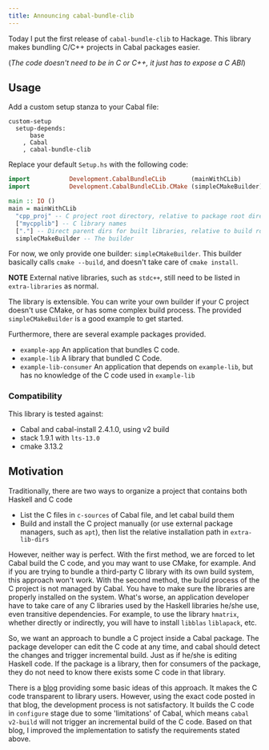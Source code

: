 ```yaml
---
title: Announcing cabal-bundle-clib
---
```


Today I put the first release of `cabal-bundle-clib` to Hackage. This library
makes bundling C/C++ projects in Cabal packages easier.

(*The code doesn't need to be in C or C++, it just has to expose a C ABI*)

## Usage

Add a custom setup stanza to your Cabal file:

```Cabal
custom-setup
  setup-depends:
      base
    , Cabal
    , cabal-bundle-clib
```

Replace your default `Setup.hs` with the following code:
```haskell
import           Development.CabalBundleCLib       (mainWithCLib)
import           Development.CabalBundleCLib.CMake (simpleCMakeBuilder)

main :: IO ()
main = mainWithCLib
  "cpp_proj" -- C project root directory, relative to package root directory
  ["mycpplib"] -- C library names
  ["."] -- Direct parent dirs for built libraries, relative to build root dir.
  simpleCMakeBuilder -- The builder
```
For now, we only provide one builder: `simpleCMakeBuilder`. This builder
basically calls `cmake --build`, and doesn't take care of `cmake install`.

**NOTE** External native libraries, such as `stdc++`, still need to be listed
in `extra-libraries` as normal.

The library is extensible. You can write your own builder if your C project
doesn't use CMake, or has some complex build process. The provided
`simpleCMakeBuilder` is a good example to get started.

Furthermore, there are several example packages provided.
- `example-app` An application that bundles C code.
- `example-lib` A library that bundled C Code.
- `example-lib-consumer` An application that depends on `example-lib`, but has
  no knowledge of the C code used in `example-lib`

### Compatibility

This library is tested against:
- Cabal and cabal-install 2.4.1.0, using v2 build
- stack 1.9.1 with `lts-13.0`
- cmake 3.13.2

## Motivation

Traditionally, there are two ways to organize a project that contains both
Haskell and C code
- List the C files in `c-sources` of Cabal file, and let cabal build them
- Build and install the C project manually (or use external package managers,
  such as `apt`), then list the relative installation path in `extra-lib-dirs`

However, neither way is perfect. With the first method, we are forced to let
Cabal build the C code, and you may want to use CMake, for example. And if you
are trying to bundle a third-party C library with its own build system, this
approach won't work. With the second method, the build process of the C project
is not managed by Cabal. You have to make sure the libraries are properly
installed on the system. What's worse, an application developer have to take
care of any C libraries used by the Haskell libraries he/she use, even
transitive dependencies. For example, to use the library `hmatrix`, whether
directly or indirectly, you will have to install `libblas` `liblapack`, etc.

So, we want an approach to bundle a C project inside a Cabal package. The
package developer can edit the C code at any time, and cabal should detect the
changes and trigger incremental build. Just as if he/she is editing Haskell
code. If the package is a library, then for consumers of the package, they do
not need to know there exists some C code in that library.

There is a [blog][1] providing some basic ideas of this approach. It makes the C
code transparent to library users. However, using the exact code posted in that
blog, the development process is not satisfactory. It builds the C code in
`configure` stage due to some 'limitations' of Cabal, which means `cabal
v2-build` will not trigger an incremental build of the C code. Based on that blog,
I improved the implementation to satisfy the requirements stated above.

[1]: https://codinginfinity.me/post/2015-04-18/haskell_and_cpp